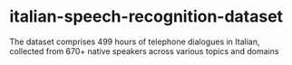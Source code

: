 # italian-speech-recognition-dataset
The dataset comprises 499 hours of telephone dialogues in Italian, collected from 670+ native speakers across various topics and domains
